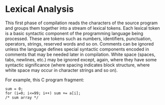 # Lexical Analysis

This first phase of compilation reads the characters of the source program and groups
them together into a stream of lexical tokens. Each lexical token is a basic syntactic
component of the programming language being processed. These are tokens such
as numbers, identifiers, punctuation, operators, strings, reserved words and so on.
Comments can be ignored unless the language defines special syntactic components
encoded in comments that may be needed later in compilation. White space (spaces,
tabs, newlines, etc.) may be ignored except, again, where they have some syntactic
significance (where spacing indicates block structure, where white space may occur
in character strings and so on).

For example, this C program fragment:
```
sum = 0;
for (i=0; i<=99; i++) sum += a[i];
/* sum array */
```
